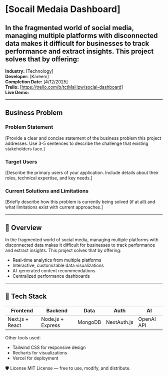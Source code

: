
# [Socail Medaia Dashboard]
## In the fragmented world of social media, managing multiple platforms with disconnected data makes it difficult for businesses to track performance and extract insights. This project solves that by offering:

**Industry:** [Technology]  
**Developer:** [Kareem]  
**Completion Date:** [4/12/2025]  
**Trello:** [https://trello.com/b/tctMaHzw/social-dashboard]  
**Live Demo:** 

---

## Business Problem
### Problem Statement
[Provide a clear and concise statement of the business problem this project addresses. Use 3-5 sentences to describe the challenge that existing stakeholders face.]

### Target Users
[Describe the primary users of your application. Include details about their roles, technical expertise, and key needs.]

### Current Solutions and Limitations
[Briefly describe how this problem is currently being solved (if at all) and what limitations exist with current approaches.]

---

## 🚀 Overview

In the fragmented world of social media, managing multiple platforms with disconnected data makes it difficult for businesses to track performance and extract insights. This project solves that by offering:

- Real-time analytics from multiple platforms
- Interactive, customizable data visualizations
- AI-generated content recommendations
- Centralized performance dashboards

---

## 🔧 Tech Stack

| Frontend | Backend | Data | Auth | AI |
|----------|---------|------|------|----|
| Next.js + React | Node.js + Express | MongoDB | NextAuth.js | OpenAI API |

Other tools used:
- Tailwind CSS for responsive design
- Recharts for visualizations
- Vercel for deployment


🛡️ License
MIT License — free to use, modify, and distribute.
